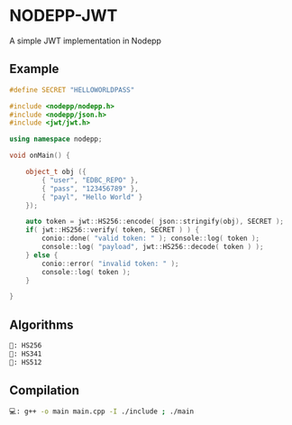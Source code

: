 # NODEPP-JWT
A simple JWT implementation in Nodepp

## Example
```cpp
#define SECRET "HELLOWORLDPASS"

#include <nodepp/nodepp.h>
#include <nodepp/json.h>
#include <jwt/jwt.h>

using namespace nodepp;

void onMain() {

    object_t obj ({
        { "user", "EDBC_REPO" },
        { "pass", "123456789" },
        { "payl", "Hello World" }
    });

    auto token = jwt::HS256::encode( json::stringify(obj), SECRET );
    if( jwt::HS256::verify( token, SECRET ) ) { 
        conio::done( "valid token: " ); console::log( token );
        console::log( "payload", jwt::HS256::decode( token ) );
    } else {
        conio::error( "invalid token: " );
        console::log( token );
    }

}
```

## Algorithms
```bash
📌: HS256
📌: HS341
📌: HS512
```

## Compilation
```bash
💻: g++ -o main main.cpp -I ./include ; ./main
```

